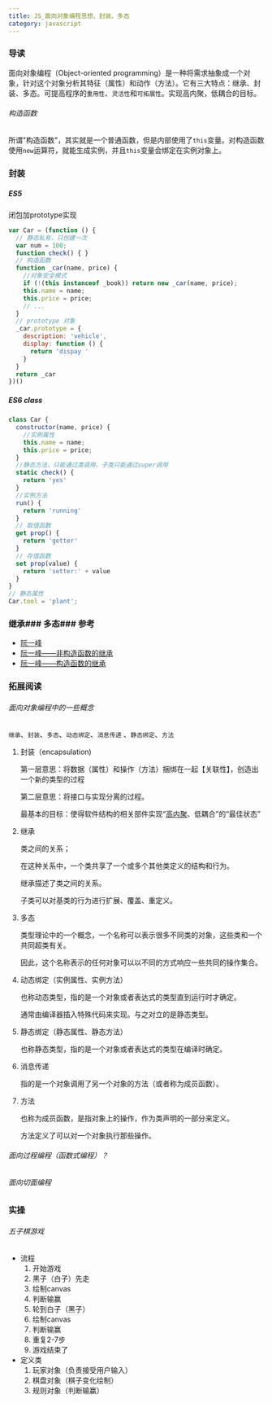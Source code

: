 ```yaml
---
title: JS_面向对象编程思想、封装、多态
category: javascript
---
```


### 导读

面向对象编程（Object-oriented programming）是一种将需求抽象成一个对象，针对这个对象分析其特征（属性）和动作（方法）。它有三大特点：继承、封装、多态。可提高程序的`重用性`、`灵活性`和`可拓展性`。实现高内聚，低耦合的目标。

###### 构造函数

所谓"构造函数"，其实就是一个普通函数，但是内部使用了`this`变量。对构造函数使用`new`运算符，就能生成实例，并且`this`变量会绑定在实例对象上。

 
### 封装

##### ES5

闭包加prototype实现

```js
var Car = (function () {
  // 静态私有，只创建一次
  var num = 100;
  function check() { }
  // 构造函数
  function _car(name, price) {
    //对象安全模式
    if (!(this instanceof _book)) return new _car(name, price);
    this.name = name;
    this.price = price;
    // ...
  }
  // prototype 对象
  _car.prototype = {
    description: 'vehicle',
    display: function () {
      return 'dispay '
    }
  }
  return _car
})()
```

##### ES6 class

```js
class Car {
  constructor(name, price) {
    //实例属性
    this.name = name;
    this.price = price;
  }
  //静态方法，只能通过类调用，子类只能通过super调用
  static check() {
    return 'yes'
  }
  //实例方法
  run() {
    return 'running'
  }
  // 取值函数
  get prop() {
    return 'getter'
  }
  // 存值函数
  set prop(value) {
    return 'setter:' + value
  }
}
// 静态属性
Car.tool = 'plant';
```

### 继承### 多态### 参考

- [阮一峰](http://www.ruanyifeng.com/blog/2010/05/object-oriented_javascript_encapsulation.html)
- [阮一峰——非构造函数的继承](http://www.ruanyifeng.com/blog/2010/05/object-oriented_javascript_inheritance_continued.html)
- [阮一峰——构造函数的继承](http://www.ruanyifeng.com/blog/2010/05/object-oriented_javascript_inheritance.html)

### 拓展阅读

###### 面向对象编程中的一些概念

`继承`、`封装`、`多态`、`动态绑定`、`消息传递` 、`静态绑定`、`方法`

1. 封装（encapsulation)

   第一层意思：将数据（属性）和操作（方法）捆绑在一起【关联性】，创造出一个新的类型的过程

   第二层意思：将接口与实现分离的过程。

   最基本的目标：使得软件结构的相关部件实现“[高内聚](https://baike.baidu.com/item/%E9%AB%98%E5%86%85%E8%81%9A/5296411)、低耦合”的“最佳状态”

2. 继承

   类之间的关系；

   在这种关系中，一个类共享了一个或多个其他类定义的结构和行为。

   继承描述了类之间的关系。

   子类可以对基类的行为进行扩展、覆盖、重定义。

3. 多态

   类型理论中的一个概念，一个名称可以表示很多不同类的对象，这些类和一个共同超类有关。

   因此，这个名称表示的任何对象可以以不同的方式响应一些共同的操作集合。

4. 动态绑定（实例属性、实例方法）

   也称动态类型，指的是一个对象或者表达式的类型直到运行时才确定。

   通常由编译器插入特殊代码来实现。与之对立的是静态类型。

5. 静态绑定（静态属性、静态方法）

   也称静态类型，指的是一个对象或者表达式的类型在编译时确定。

6. 消息传递

   指的是一个对象调用了另一个对象的方法（或者称为成员函数）。

7. 方法

    也称为成员函数，是指对象上的操作，作为类声明的一部分来定义。

   方法定义了可以对一个对象执行那些操作。

###### 面向过程编程（函数式编程）？

###### 面向切面编程

### 实操

###### 五子棋游戏

- 流程
  1. 开始游戏
  2. 黑子（白子）先走
  3. 绘制canvas
  4. 判断输赢
  5. 轮到白子（黑子）
  6. 绘制canvas
  7. 判断输赢
  8. 重复2-7步
  9. 游戏结束了
- 定义类
  1. 玩家对象（负责接受用户输入）
  2. 棋盘对象（棋子变化绘制）
  3. 规则对象（判断输赢）

